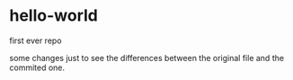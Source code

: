 # hello-world
first ever repo

some changes just to see the differences 
between the original file and the commited one.
